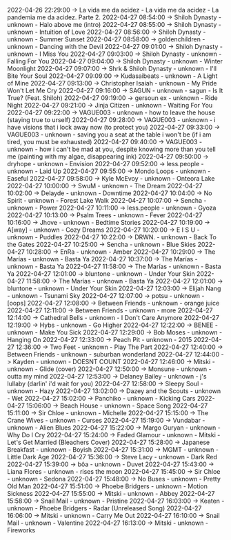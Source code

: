 2022-04-26 22:29:00 -> La vida me da acidez - La vida me da acidez - La pandemia me da acidez. Parte 2.
2022-04-27 08:54:00 -> Shiloh Dynasty - unknown - Halo above me (intro)
2022-04-27 08:55:00 -> Shiloh Dynasty - unknown - Intuition of Love
2022-04-27 08:56:00 -> Shiloh Dynasty - unknown - Summer Sunset
2022-04-27 08:58:00 -> goldenchildren - unknown - Dancing with the Devil
2022-04-27 09:01:00 -> Shiloh Dynasty - unknown - I Miss You
2022-04-27 09:03:00 -> Shiloh Dynasty - unknown - Falling For You
2022-04-27 09:04:00 -> Shiloh Dynasty - unknown - Winter Moonlight
2022-04-27 09:07:00 -> Shrk & Shiloh Dynasty - unknown - I'll Bite Your Soul
2022-04-27 09:09:00 -> Kudasaibeats - unknown - A Light of Mine
2022-04-27 09:13:00 -> Christopher Isaiah - unknown - My Pride Won't Let Me Cry
2022-04-27 09:16:00 -> SAGUN - unknown - sagun - Is It True? (Feat. Shiloh)
2022-04-27 09:19:00 -> gersoun ex - unknown - Ride Night
2022-04-27 09:21:00 -> Jinja Citizen - unknown - Waiting For You
2022-04-27 09:22:00 -> VAGUE003 - unknown - how to leave the house (staying true to urself)
2022-04-27 09:28:00 -> VAGUE003 - unknown - i have visions that i lock away now (to protect you)
2022-04-27 09:33:00 -> VAGUE003 - unknown - saving you a seat at the table i won't be (if i am tired, you must be exhausted)
2022-04-27 09:40:00 -> VAGUE003 - unknown - how i can't be mad at you, despite knowing more than you tell me (painting with my algae, disappearing ink)
2022-04-27 09:50:00 -> dryhope - unknown - Envision
2022-04-27 09:52:00 -> less.people - unknown - Laid Up
2022-04-27 09:55:00 -> Mondo Loops - unknown - Easeful
2022-04-27 09:58:00 -> Kyle McEvoy - unknown - Onteora Lake
2022-04-27 10:00:00 -> SwuM - unknown - The Dream
2022-04-27 10:02:00 -> Delayde - unknown - Downtime
2022-04-27 10:04:00 -> No Spirit - unknown - Forest Lake Walk
2022-04-27 10:07:00 -> Sencha - unknown - Power
2022-04-27 10:11:00 -> less.people - unknown - Gyoza
2022-04-27 10:13:00 -> Psalm Trees - unknown - Fever
2022-04-27 10:16:00 -> Jhove - unknown - Bedtime Stories
2022-04-27 10:19:00 -> A[way] - unknown - Cozy Dreams
2022-04-27 10:20:00 -> E I S U - unknown - Puddles
2022-04-27 10:22:00 -> DRWN. - unknown - Back To the Gates
2022-04-27 10:25:00 -> Sencha - unknown - Blue Skies
2022-04-27 10:28:00 -> EnRa - unknown - Amber
2022-04-27 10:29:00 -> The Marías - unknown - Basta Ya
2022-04-27 10:37:00 -> The Marías - unknown - Basta Ya
2022-04-27 11:58:00 -> The Marías - unknown - Basta Ya
2022-04-27 12:01:00 -> bluntone - unknown - Under Your Skin
2022-04-27 11:58:00 -> The Marías - unknown - Basta Ya
2022-04-27 12:01:00 -> bluntone - unknown - Under Your Skin
2022-04-27 12:03:00 -> Elijah Nang - unknown - Tsunami Sky
2022-04-27 12:07:00 -> potsu - unknown - [oops]
2022-04-27 12:08:00 -> Between Friends - unknown - orange juice
2022-04-27 12:11:00 -> Between Friends - unknown - more
2022-04-27 12:14:00 -> Cathedral Bells - unknown - I Don't Care Anymore
2022-04-27 12:19:00 -> Hybs - unknown - Go Higher
2022-04-27 12:22:00 -> BENEE - unknown - Make You Sick
2022-04-27 12:29:00 -> Bob Moses - unknown - Hanging On
2022-04-27 12:33:00 -> Peach Pit - unknown - 2015
2022-04-27 12:36:00 -> Two Feet - unknown - Play The Part
2022-04-27 12:40:00 -> Between Friends - unknown - suburban wonderland
2022-04-27 12:44:00 -> Kayden - unknown - DOESNT COUNT
2022-04-27 12:46:00 -> Mitski - unknown - Glide (cover)
2022-04-27 12:50:00 -> Monsune - unknown - outta my mind
2022-04-27 12:53:00 -> Delaney Bailey - unknown - j's lullaby (darlin' i'd wait for you)
2022-04-27 12:58:00 -> Sleepy Soul - unknown - Hazy
2022-04-27 13:02:00 -> Dazey and the Scouts - unknown - Wet
2022-04-27 15:02:00 -> Panchiko - unknown - Kicking Cars
2022-04-27 15:06:00 -> Beach House - unknown - Space Song
2022-04-27 15:11:00 -> Sir Chloe - unknown - Michelle
2022-04-27 15:15:00 -> The Crane Wives - unknown - Curses
2022-04-27 15:19:00 -> Vundabar - unknown - Alien Blues
2022-04-27 15:22:00 -> Margo Guryan - unknown - Why Do I Cry
2022-04-27 15:24:00 -> Faded Glamour - unknown - Mitski - Let's Get Married (Bleachers Cover)
2022-04-27 15:28:00 -> Japanese Breakfast - unknown - Boyish
2022-04-27 15:31:00 -> MGMT - unknown - Little Dark Age
2022-04-27 15:36:00 -> Steve Lacy - unknown - Dark Red
2022-04-27 15:39:00 -> bôa - unknown - Duvet
2022-04-27 15:43:00 -> Liana Flores - unknown - rises the moon
2022-04-27 15:45:00 -> Sir Chloe - unknown - Sedona
2022-04-27 15:48:00 -> No Buses - unknown - Pretty Old Man
2022-04-27 15:51:00 -> Phoebe Bridgers - unknown - Motion Sickness
2022-04-27 15:55:00 -> Mitski - unknown - Abbey
2022-04-27 15:58:00 -> Snail Mail - unknown - Pristine
2022-04-27 16:03:00 -> Keaten - unknown - Phoebe Bridgers - Radar (Unreleased Song)
2022-04-27 16:06:00 -> Mitski - unknown - Carry Me Out
2022-04-27 16:10:00 -> Snail Mail - unknown - Valentine
2022-04-27 16:13:00 -> Mitski - unknown - Fireworks
